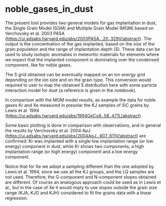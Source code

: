 # noble_gases_in_dust

The present tool provides two general models for gas implantation in dust, the Single Grain Model (SGM) and Multiple Grain Model (MGM) based on Verchovsky et al. 2003 PASA (https://ui.adsabs.harvard.edu/abs/2003PASA...20..329V/abstract). 
The output is the concentration of the gas implanted, based on the size of the grain population and the range of implantation depth (S). These data can be used to study isotopic anomalies in meteoritic materials for elements where we expect that the implanted component is dominating over the condensed component, like for noble gases.

The S grid obtained can be eventually mapped on an ion energy grid depending on the ion size and on the grain type. This conversion would required to user to map the obtained S distribution here with some particle interaction model for dust (a reference is given in the notebook). 

In comparison with the MGM model results, as example the data for noble gases Kr and Xe measured in presolar the KJ samples of SiC grains by Lewis et al. 1994 (https://ui.adsabs.harvard.edu/abs/1994GeCoA..58..471L/abstract). 

Some basic plotting is done in comparison with observations, and in general the results by Verchovsky et al. 2004 ApJ (https://ui.adsabs.harvard.edu/abs/2004ApJ...607..611V/abstract) are confirmed: Kr was implanted with a single low implantation range (or low energy) component in dust, while Kr shows two components, a high implantation range (or high energy) component and a low energy component.

Notice that for Xe we adopt a sampling different than the one adopted by Lewis et al. 1994, since we use all the KJ groups, and the LQ samples are not used. Therefore, the G-component and N-component slopes obtained are different. Of course an analogous approach could be used as in Lewis et al., but in the case of Xe it would imply to use slopes outside the grain size range (KJA, KJG and KJH) considered to fit the grains data with a linear regression. 
